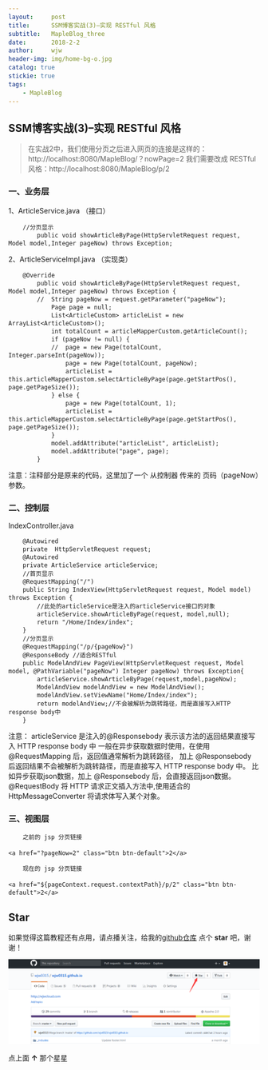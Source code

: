 ```yaml
---
layout:     post
title:      SSM博客实战(3)–实现 RESTful 风格
subtitle:   MapleBlog_three
date:       2018-2-2
author:     wjw
header-img: img/home-bg-o.jpg
catalog: true
stickie: true
tags:
    - MapleBlog
---
```

## SSM博客实战(3)–实现 RESTful 风格

>在实战2中，我们使用分页之后进入网页的连接是这样的：http://localhost:8080/MapleBlog/？nowPage=2
我们需要改成 RESTful 风格：http://localhost:8080/MapleBlog/p/2

### 一、业务层

1、ArticleService.java （接口）
```
    //分页显示
        public void showArticleByPage(HttpServletRequest request, Model model,Integer pageNow) throws Exception;
```
 
2、ArticleServiceImpl.java （实现类）
```
    @Override
        public void showArticleByPage(HttpServletRequest request, Model model,Integer pageNow) throws Exception {
        //  String pageNow = request.getParameter("pageNow");
            Page page = null;
            List<ArticleCustom> articleList = new ArrayList<ArticleCustom>();
            int totalCount = articleMapperCustom.getArticleCount();
            if (pageNow != null) {
            //  page = new Page(totalCount, Integer.parseInt(pageNow));
                page = new Page(totalCount, pageNow);
                articleList = this.articleMapperCustom.selectArticleByPage(page.getStartPos(), page.getPageSize());
            } else {
                page = new Page(totalCount, 1);
                articleList = this.articleMapperCustom.selectArticleByPage(page.getStartPos(), page.getPageSize());
            }
            model.addAttribute("articleList", articleList);
            model.addAttribute("page", page);
        }
```
注意：注释部分是原来的代码，这里加了一个 从控制器 传来的 页码（pageNow）参数。

 

 
### 二、控制层

IndexController.java
```
    @Autowired
    private  HttpServletRequest request;
    @Autowired
    private ArticleService articleService;
    //首页显示
    @RequestMapping("/")
    public String IndexView(HttpServletRequest request, Model model) throws Exception {
        //此处的articleService是注入的articleService接口的对象
        articleService.showArticleByPage(request, model,null);
        return "/Home/Index/index";
    }
    //分页显示
    @RequestMapping("/p/{pageNow}")
    @ResponseBody //适合RESTful
    public ModelAndView PageView(HttpServletRequest request, Model model, @PathVariable("pageNow") Integer pageNow) throws Exception{
        articleService.showArticleByPage(request,model,pageNow);
        ModelAndView modelAndView = new ModelAndView();
        modelAndView.setViewName("Home/Index/index");
        return modelAndView;//不会被解析为跳转路径，而是直接写入HTTP response body中
    }
```
 

注意：
articleService 是注入的@Responsebody 表示该方法的返回结果直接写入 HTTP response body 中
一般在异步获取数据时使用，在使用 @RequestMapping 后，返回值通常解析为跳转路径，
加上 @Responsebody 后返回结果不会被解析为跳转路径，而是直接写入 HTTP response body 中。
比如异步获取json数据，加上 @Responsebody 后，会直接返回json数据。
@RequestBody 将 HTTP 请求正文插入方法中,使用适合的 HttpMessageConverter 将请求体写入某个对象。

 
### 三、视图层
```
    之前的 jsp 分页链接

<a href="?pageNow=2" class="btn btn-default">2</a>
```
```
    现在的 jsp 分页链接

<a href="${pageContext.request.contextPath}/p/2" class="btn btn-default">2</a>
```

## Star
如果觉得这篇教程还有点用，请点播关注，给我的<a href="https://github.com/wjw0315/wjw0315.github.io" target="view_window">github仓库</a> 点个 **star** 吧，谢谢！

![](https://raw.githubusercontent.com/wjw0315/blog_gitalk/master/star.png)

点上面 **↑** 那个星星
